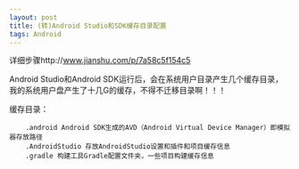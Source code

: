 ```yaml
---
layout: post
title: (转)Android Studio和SDK缓存目录配置
tags: Android
---
```

详细步骤http://www.jianshu.com/p/7a58c5f154c5

Android Studio和Android SDK运行后，会在系统用户目录产生几个缓存目录，我的系统用户盘产生了十几G的缓存，不得不迁移目录啊！！！

缓存目录：

		.android Android SDK生成的AVD（Android Virtual Device Manager）即模拟器存放路径
		.AndroidStudio 存放AndroidStudio设置和插件和项目缓存信息
		.gradle 构建工具Gradle配置文件夹，一些项目构建缓存信息